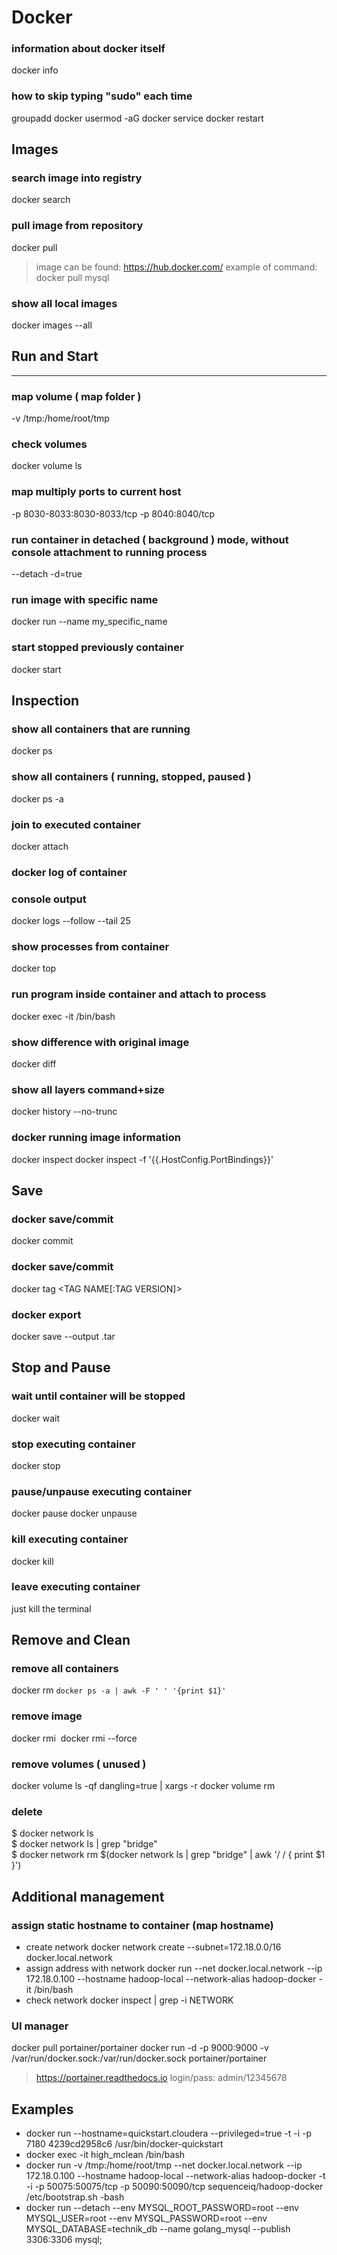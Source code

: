 Docker
======

### information about docker itself
docker info


### how to skip typing "sudo" each time
groupadd docker
usermod -aG docker <username>
service docker restart


Images
------

### search image into registry
docker search <text of search>

### pull image from repository 
docker pull <image name>
> image can be found: https://hub.docker.com/
> example of command: docker pull mysql

### show all local images
docker images --all


## Run and Start 
------

### map volume ( map folder )
-v /tmp:/home/root/tmp 

### check volumes
docker volume ls 

### map multiply ports to current host
-p 8030-8033:8030-8033/tcp  -p 8040:8040/tcp

### run container in detached ( background ) mode, without console attachment to running process
--detach
-d=true

### run image with specific name
docker run --name my_specific_name <name of image>

### start stopped previously container
docker start <CONTAINER ID>


Inspection
------

### show all containers that are running
docker ps

### show all containers ( running, stopped, paused )
docker ps -a

### join to executed container 
docker attach <CONTAINER ID>

### docker log of container 
### console output
docker logs --follow --tail 25 <CONTAINER ID>

### show processes from container 
docker top <CONTAINER ID>

### run program inside container and attach to process 
docker exec -it <CONTAINER ID> /bin/bash

### show difference with original image 
docker diff <CONTAINER ID>

### show all layers command+size
docker history --no-trunc <CONTAINER ID>

### docker running image information
docker inspect 
docker inspect -f '{{.HostConfig.PortBindings}}' <CONTAINER ID>


Save
------
### docker save/commit
docker commit <CONTAINER ID> <new image name>

### docker save/commit
docker tag <CONTAINER ID> <TAG NAME[:TAG VERSION]>

### docker export 
docker save --output <output file name>.tar <CONTAINER ID>


Stop and Pause 
------

### wait until container will be stopped 
docker wait <CONTAINER ID>

### stop executing container
docker stop <CONTAINER ID>

### pause/unpause executing container
docker pause <CONTAINER ID>
docker unpause <CONTAINER ID>

### kill executing container
docker kill <CONTAINER ID>

### leave executing container
just kill the terminal


Remove and Clean 
------
### remove all containers
docker rm `docker ps -a | awk -F ' ' '{print $1}'`

### remove image
docker rmi <IMAGE ID>
docker rmi --force <IMAGE ID>

### remove volumes ( unused )
docker volume ls -qf dangling=true | xargs -r docker volume rm

### delete 
$ docker network ls  
$ docker network ls | grep "bridge"   
$ docker network rm $(docker network ls | grep "bridge" | awk '/ / { print $1 }')


Additional management
------

### assign static hostname to container (map hostname)
* create network
docker network create --subnet=172.18.0.0/16 docker.local.network
* assign address with network
docker run --net docker.local.network --ip 172.18.0.100 --hostname hadoop-local --network-alias hadoop-docker -it <CONTAINER ID> /bin/bash
* check network
docker inspect <CONTAINER ID> | grep -i NETWORK

### UI manager
docker pull portainer/portainer
docker run -d -p 9000:9000 -v /var/run/docker.sock:/var/run/docker.sock portainer/portainer
> https://portainer.readthedocs.io
login/pass: admin/12345678

Examples
------
* docker run --hostname=quickstart.cloudera --privileged=true -t -i -p 7180 4239cd2958c6 /usr/bin/docker-quickstart
* docker exec -it high_mclean /bin/bash
* docker run -v /tmp:/home/root/tmp --net docker.local.network --ip 172.18.0.100 --hostname hadoop-local --network-alias hadoop-docker -t -i  -p  50075:50075/tcp  -p 50090:50090/tcp sequenceiq/hadoop-docker /etc/bootstrap.sh -bash
* docker run --detach --env MYSQL_ROOT_PASSWORD=root --env MYSQL_USER=root --env MYSQL_PASSWORD=root --env MYSQL_DATABASE=technik_db --name golang_mysql --publish 3306:3306 mysql;


